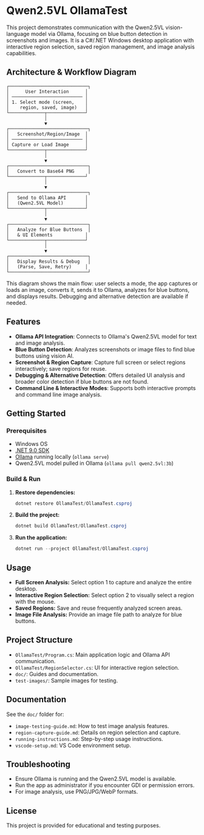# Qwen2.5VL OllamaTest

This project demonstrates communication with the Qwen2.5VL vision-language model via Ollama, focusing on blue button detection in screenshots and images. It is a C#/.NET Windows desktop application with interactive region selection, saved region management, and image analysis capabilities.

## Architecture & Workflow Diagram

```text
┌─────────────────────────────┐
│      User Interaction      │
│ ────────────────────────── │
│ 1. Select mode (screen,    │
│    region, saved, image)   │
└─────────────┬──────────────┘
              │
              ▼
┌─────────────────────────────┐
│   Screenshot/Region/Image  │
│ ────────────────────────── │
│ Capture or Load Image      │
└─────────────┬──────────────┘
              │
              ▼
┌─────────────────────────────┐
│   Convert to Base64 PNG     │
└─────────────┬──────────────┘
              │
              ▼
┌─────────────────────────────┐
│   Send to Ollama API       │
│   (Qwen2.5VL Model)        │
└─────────────┬──────────────┘
              │
              ▼
┌─────────────────────────────┐
│   Analyze for Blue Buttons  │
│   & UI Elements            │
└─────────────┬──────────────┘
              │
              ▼
┌─────────────────────────────┐
│   Display Results & Debug   │
│   (Parse, Save, Retry)     │
└─────────────────────────────┘
```

This diagram shows the main flow: user selects a mode, the app captures or loads an image, converts it, sends it to Ollama, analyzes for blue buttons, and displays results. Debugging and alternative detection are available if needed.

## Features
- **Ollama API Integration**: Connects to Ollama's Qwen2.5VL model for text and image analysis.
- **Blue Button Detection**: Analyzes screenshots or image files to find blue buttons using vision AI.
- **Screenshot & Region Capture**: Capture full screen or select regions interactively; save regions for reuse.
- **Debugging & Alternative Detection**: Offers detailed UI analysis and broader color detection if blue buttons are not found.
- **Command Line & Interactive Modes**: Supports both interactive prompts and command line image analysis.

## Getting Started

### Prerequisites
- Windows OS
- [.NET 9.0 SDK](https://dotnet.microsoft.com/download)
- [Ollama](https://ollama.com/) running locally (`ollama serve`)
- Qwen2.5VL model pulled in Ollama (`ollama pull qwen2.5vl:3b`)

### Build & Run
1. **Restore dependencies:**
   ```powershell
   dotnet restore OllamaTest/OllamaTest.csproj
   ```
2. **Build the project:**
   ```powershell
   dotnet build OllamaTest/OllamaTest.csproj
   ```
3. **Run the application:**
   ```powershell
   dotnet run --project OllamaTest/OllamaTest.csproj
   ```

## Usage
- **Full Screen Analysis:**
  Select option 1 to capture and analyze the entire desktop.
- **Interactive Region Selection:**
  Select option 2 to visually select a region with the mouse.
- **Saved Regions:**
  Save and reuse frequently analyzed screen areas.
- **Image File Analysis:**
  Provide an image file path to analyze for blue buttons.

## Project Structure
- `OllamaTest/Program.cs`: Main application logic and Ollama API communication.
- `OllamaTest/RegionSelector.cs`: UI for interactive region selection.
- `doc/`: Guides and documentation.
- `test-images/`: Sample images for testing.

## Documentation
See the `doc/` folder for:
- `image-testing-guide.md`: How to test image analysis features.
- `region-capture-guide.md`: Details on region selection and capture.
- `running-instructions.md`: Step-by-step usage instructions.
- `vscode-setup.md`: VS Code environment setup.

## Troubleshooting
- Ensure Ollama is running and the Qwen2.5VL model is available.
- Run the app as administrator if you encounter GDI or permission errors.
- For image analysis, use PNG/JPG/WebP formats.

## License
This project is provided for educational and testing purposes.
